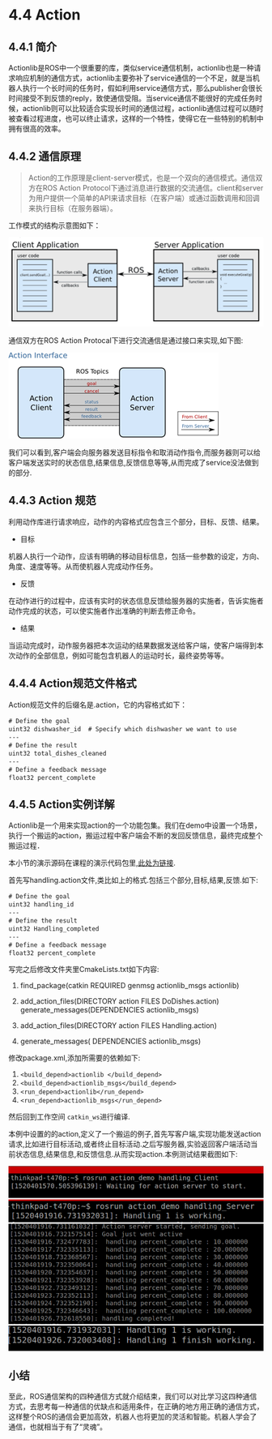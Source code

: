 # 4.4 Action

## 4.4.1 简介
Actionlib是ROS中一个很重要的库，类似service通信机制，actionlib也是一种请求响应机制的通信方式，actionlib主要弥补了service通信的一个不足，就是当机器人执行一个长时间的任务时，假如利用service通信方式，那么publisher会很长时间接受不到反馈的reply，致使通信受阻。当service通信不能很好的完成任务时候，actionlib则可以比较适合实现长时间的通信过程，actionlib通信过程可以随时被查看过程进度，也可以终止请求，这样的一个特性，使得它在一些特别的机制中拥有很高的效率。
## 4.4.2 通信原理
> Action的工作原理是client-server模式，也是一个双向的通信模式。通信双方在ROS Action Protocol下通过消息进行数据的交流通信。client和server为用户提供一个简单的API来请求目标（在客户端）或通过函数调用和回调来执行目标（在服务器端）。 

工作模式的结构示意图如下：

![](/pics/actionlib.png)

通信双方在ROS Action Protocal下进行交流通信是通过接口来实现,如下图:

![](/pics/action_interface.png)

我们可以看到,客户端会向服务器发送目标指令和取消动作指令,而服务器则可以给客户端发送实时的状态信息,结果信息,反馈信息等等,从而完成了service没法做到的部分.


## 4.4.3 Action 规范
利用动作库进行请求响应，动作的内容格式应包含三个部分，目标、反馈、结果。

* 目标

机器人执行一个动作，应该有明确的移动目标信息，包括一些参数的设定，方向、角度、速度等等。从而使机器人完成动作任务。

* 反馈

在动作进行的过程中，应该有实时的状态信息反馈给服务器的实施者，告诉实施者动作完成的状态，可以使实施者作出准确的判断去修正命令。

* 结果

当运动完成时，动作服务器把本次运动的结果数据发送给客户端，使客户端得到本次动作的全部信息，例如可能包含机器人的运动时长，最终姿势等等。

## 4.4.4 Action规范文件格式
Action规范文件的后缀名是.action，它的内容格式如下：

    # Define the goal
    uint32 dishwasher_id  # Specify which dishwasher we want to use
    ---
    # Define the result
    uint32 total_dishes_cleaned
    ---
    # Define a feedback message
    float32 percent_complete
    
## 4.4.5 Action实例详解
Actionlib是一个用来实现action的一个功能包集。我们在demo中设置一个场景，执行一个搬运的action，搬运过程中客户端会不断的发回反馈信息，最终完成整个搬运过程．

本小节的演示源码在课程的演示代码包里,[此处为链接](https://github.com/sychaichangkun/ROS-Academy-for-Beginners).

首先写handling.action文件,类比如上的格式.包括三个部分,目标,结果,反馈.如下:

    # Define the goal
    uint32 handling_id 
    ---
    # Define the result
    uint32 Handling_completed
    ---
    # Define a feedback message
    float32 percent_complete

写完之后修改文件夹里CmakeLists.txt如下内容:

1. find_package(catkin REQUIRED genmsg actionlib_msgs actionlib)

2. add_action_files(DIRECTORY action FILES DoDishes.action) generate_messages(DEPENDENCIES actionlib_msgs)

3. add_action_files(DIRECTORY action FILES Handling.action)

4. generate_messages(
   DEPENDENCIES
   actionlib_msgs)

修改package.xml,添加所需要的依赖如下:

1.  `<build_depend>actionlib </build_depend> `
2.  `<build_depend>actionlib_msgs</build_depend>`
3.  `<run_depend>actionlib</run_depend> `
4.  `<run_depend>actionlib_msgs</run_depend>`

然后回到工作空间 `catkin_ws`进行编译.

本例中设置的的action,定义了一个搬运的例子,首先写客户端,实现功能发送action请求,比如进行目标活动,或者终止目标活动.之后写服务器,实验返回客户端活动当前状态信息,结果信息,和反馈信息.从而实现action.本例测试结果截图如下:

![](/pics/3.7.1.png)
![](/pics/3.7.2.png)
![](/pics/3.7.3.png)
![](/pics/3.7.4.png)

## 小结
至此，ROS通信架构的四种通信方式就介绍结束，我们可以对比学习这四种通信方式，去思考每一种通信的优缺点和适用条件，在正确的地方用正确的通信方式，这样整个ROS的通信会更加高效，机器人也将更加的灵活和智能。机器人学会了通信，也就相当于有了“灵魂”。